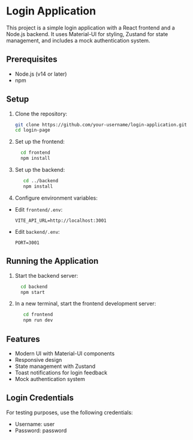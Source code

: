 # Login Application

This project is a simple login application with a React frontend and a Node.js backend. It uses Material-UI for styling, Zustand for state management, and includes a mock authentication system.

## Prerequisites

- Node.js (v14 or later)
- npm

## Setup

1. Clone the repository:

   ```sh
   git clone https://github.com/your-username/login-application.git
   cd login-page
   ```

2. Set up the frontend:
   ```sh
     cd frontend
     npm install
   ```
3. Set up the backend:
   ```sh
      cd ../backend
      npm install
   ```
4. Configure environment variables:

- Edit `frontend/.env`:
  ```
  VITE_API_URL=http://localhost:3001
  ```
- Edit `backend/.env`:
  ```
  PORT=3001
  ```

## Running the Application

1. Start the backend server:
   ```sh
     cd backend
     npm start
   ```
2. In a new terminal, start the frontend development server:
   ```sh
      cd frontend
      npm run dev
   ```

## Features

- Modern UI with Material-UI components
- Responsive design
- State management with Zustand
- Toast notifications for login feedback
- Mock authentication system

## Login Credentials

For testing purposes, use the following credentials:

- Username: user
- Password: password
